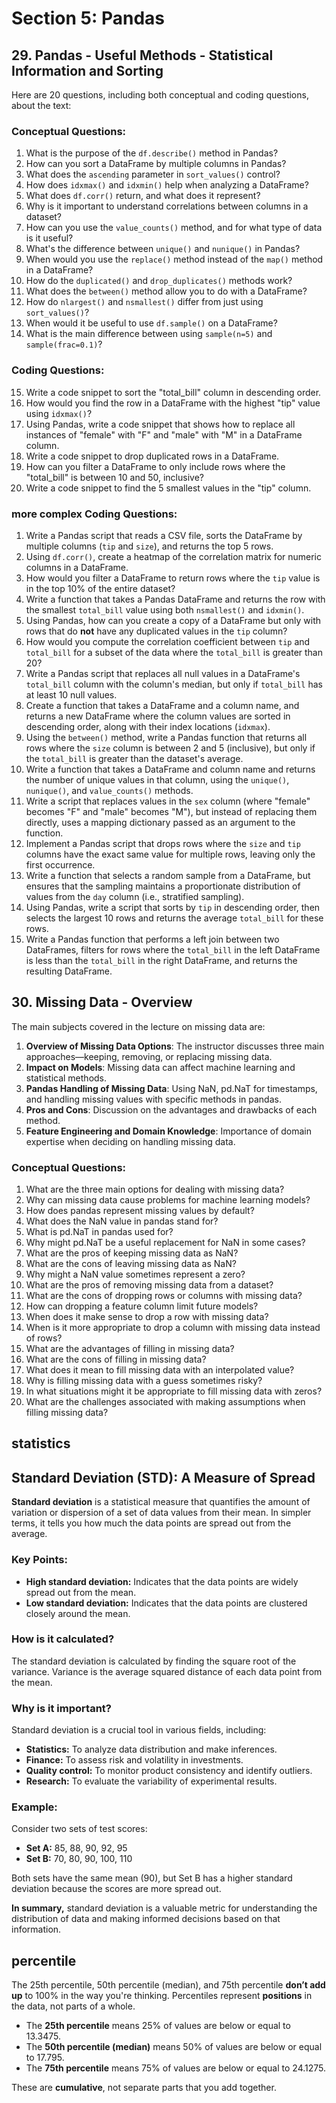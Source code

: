 # Section 5: Pandas
## 29. Pandas - Useful Methods - Statistical Information and Sorting
Here are 20 questions, including both conceptual and coding questions, about the text:

### Conceptual Questions:
1. What is the purpose of the `df.describe()` method in Pandas?
2. How can you sort a DataFrame by multiple columns in Pandas?
3. What does the `ascending` parameter in `sort_values()` control?
4. How does `idxmax()` and `idxmin()` help when analyzing a DataFrame?
5. What does `df.corr()` return, and what does it represent?
6. Why is it important to understand correlations between columns in a dataset?
7. How can you use the `value_counts()` method, and for what type of data is it useful?
8. What's the difference between `unique()` and `nunique()` in Pandas?
9. When would you use the `replace()` method instead of the `map()` method in a DataFrame?
10. How do the `duplicated()` and `drop_duplicates()` methods work?
11. What does the `between()` method allow you to do with a DataFrame?
12. How do `nlargest()` and `nsmallest()` differ from just using `sort_values()`?
13. When would it be useful to use `df.sample()` on a DataFrame?
14. What is the main difference between using `sample(n=5)` and `sample(frac=0.1)`?

### Coding Questions:
15. Write a code snippet to sort the "total_bill" column in descending order.
16. How would you find the row in a DataFrame with the highest "tip" value using `idxmax()`?
17. Using Pandas, write a code snippet that shows how to replace all instances of "female" with "F" and "male" with "M" in a DataFrame column.
18. Write a code snippet to drop duplicated rows in a DataFrame.
19. How can you filter a DataFrame to only include rows where the "total_bill" is between 10 and 50, inclusive?
20. Write a code snippet to find the 5 smallest values in the "tip" column.


### more complex Coding Questions:

1. Write a Pandas script that reads a CSV file, sorts the DataFrame by multiple columns (`tip` and `size`), and returns the top 5 rows.
2. Using `df.corr()`, create a heatmap of the correlation matrix for numeric columns in a DataFrame.
3. How would you filter a DataFrame to return rows where the `tip` value is in the top 10% of the entire dataset?
4. Write a function that takes a Pandas DataFrame and returns the row with the smallest `total_bill` value using both `nsmallest()` and `idxmin()`. 
5. Using Pandas, how can you create a copy of a DataFrame but only with rows that do **not** have any duplicated values in the `tip` column?
6. How would you compute the correlation coefficient between `tip` and `total_bill` for a subset of the data where the `total_bill` is greater than 20?
7. Write a Pandas script that replaces all null values in a DataFrame's `total_bill` column with the column's median, but only if `total_bill` has at least 10 null values.
8. Create a function that takes a DataFrame and a column name, and returns a new DataFrame where the column values are sorted in descending order, along with their index locations (`idxmax`).
9. Using the `between()` method, write a Pandas function that returns all rows where the `size` column is between 2 and 5 (inclusive), but only if the `total_bill` is greater than the dataset's average.
10. Write a function that takes a DataFrame and column name and returns the number of unique values in that column, using the `unique()`, `nunique()`, and `value_counts()` methods.
11. Write a script that replaces values in the `sex` column (where "female" becomes "F" and "male" becomes "M"), but instead of replacing them directly, uses a mapping dictionary passed as an argument to the function.
12. Implement a Pandas script that drops rows where the `size` and `tip` columns have the exact same value for multiple rows, leaving only the first occurrence.
13. Write a function that selects a random sample from a DataFrame, but ensures that the sampling maintains a proportionate distribution of values from the `day` column (i.e., stratified sampling).
14. Using Pandas, write a script that sorts by `tip` in descending order, then selects the largest 10 rows and returns the average `total_bill` for these rows.
15. Write a Pandas function that performs a left join between two DataFrames, filters for rows where the `total_bill` in the left DataFrame is less than the `total_bill` in the right DataFrame, and returns the resulting DataFrame. 


## 30. Missing Data - Overview
The main subjects covered in the lecture on missing data are:

1. **Overview of Missing Data Options**: The instructor discusses three main approaches—keeping, removing, or replacing missing data.
2. **Impact on Models**: Missing data can affect machine learning and statistical methods.
3. **Pandas Handling of Missing Data**: Using NaN, pd.NaT for timestamps, and handling missing values with specific methods in pandas.
4. **Pros and Cons**: Discussion on the advantages and drawbacks of each method.
5. **Feature Engineering and Domain Knowledge**: Importance of domain expertise when deciding on handling missing data.


### Conceptual Questions:
1. What are the three main options for dealing with missing data?
2. Why can missing data cause problems for machine learning models?
3. How does pandas represent missing values by default?
4. What does the NaN value in pandas stand for?
5. What is pd.NaT in pandas used for?
6. Why might pd.NaT be a useful replacement for NaN in some cases?
7. What are the pros of keeping missing data as NaN?
8. What are the cons of leaving missing data as NaN?
9. Why might a NaN value sometimes represent a zero?
10. What are the pros of removing missing data from a dataset?
11. What are the cons of dropping rows or columns with missing data?
12. How can dropping a feature column limit future models?
13. When does it make sense to drop a row with missing data?
14. When is it more appropriate to drop a column with missing data instead of rows?
15. What are the advantages of filling in missing data?
16. What are the cons of filling in missing data?
17. What does it mean to fill missing data with an interpolated value?
18. Why is filling missing data with a guess sometimes risky?
19. In what situations might it be appropriate to fill missing data with zeros?
20. What are the challenges associated with making assumptions when filling missing data?


















## statistics

## Standard Deviation (STD): A Measure of Spread

**Standard deviation** is a statistical measure that quantifies the amount of variation or dispersion of a set of data values from their mean. In simpler terms, it tells you how much the data points are spread out from the average.

### Key Points:

* **High standard deviation:** Indicates that the data points are widely spread out from the mean.
* **Low standard deviation:** Indicates that the data points are clustered closely around the mean.

### How is it calculated?

The standard deviation is calculated by finding the square root of the variance. Variance is the average squared distance of each data point from the mean.

### Why is it important?

Standard deviation is a crucial tool in various fields, including:

* **Statistics:** To analyze data distribution and make inferences.
* **Finance:** To assess risk and volatility in investments.
* **Quality control:** To monitor product consistency and identify outliers.
* **Research:** To evaluate the variability of experimental results.

### Example:

Consider two sets of test scores:

* **Set A:** 85, 88, 90, 92, 95
* **Set B:** 70, 80, 90, 100, 110

Both sets have the same mean (90), but Set B has a higher standard deviation because the scores are more spread out.

**In summary,** standard deviation is a valuable metric for understanding the distribution of data and making informed decisions based on that information.

## percentile

The 25th percentile, 50th percentile (median), and 75th percentile **don’t add up** to 100% in the way you're thinking. Percentiles represent **positions** in the data, not parts of a whole.

- The **25th percentile** means 25% of values are below or equal to 13.3475.
- The **50th percentile (median)** means 50% of values are below or equal to 17.795.
- The **75th percentile** means 75% of values are below or equal to 24.1275.

These are **cumulative**, not separate parts that you add together.